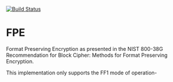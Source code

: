 [![Build Status](https://travis-ci.com/rtpaiva/FPE.svg?token=GKf6A19r84V4eLdMdsti&branch=master)](https://travis-ci.com/rtpaiva/FPE)
# FPE
Format Preserving Encryption as presented in the NIST 800-38G Recommendation for Block Cipher: Methods for Format Preserving Encryption.

This implementation only supports the FF1 mode of operation-

